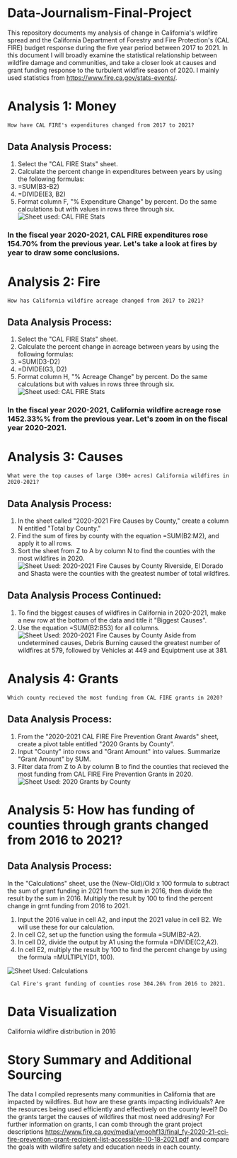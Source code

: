 # Data-Journalism-Final-Project
This repository documents my analysis of change in California's wildfire spread and the California Department of Forestry and Fire Protection's (CAL FIRE) budget response during the five year period between 2017 to 2021. In this document I will broadly examine the statistical relationship between wildfire damage and communities, and take a closer look at causes and grant funding response to the turbulent wildfire season of 2020. I mainly used statistics from <https://www.fire.ca.gov/stats-events/>.


# Analysis 1: Money
    How have CAL FIRE's expenditures changed from 2017 to 2021?
## Data Analysis Process: 
  1) Select the "CAL FIRE Stats" sheet.
  2) Calculate the percent change in expenditures between years by using the following formulas:
  3)    =SUM(B3-B2)
  4)    =DIVIDE(E3, B2)
  5) Format column F, "% Expenditure Change" by percent. Do the same calculations but with values in rows three through six.
  ![Sheet used: CAL FIRE Stats](https://user-images.githubusercontent.com/109619716/183568053-0c35e785-97cf-40e3-bf88-3bec5d5b1445.png)
  ### In the fiscal year 2020-2021, CAL FIRE expenditures rose 154.70% from the previous year. Let's take a look at fires by year to draw some conclusions.
  
# Analysis 2: Fire
    How has California wildfire acreage changed from 2017 to 2021?
## Data Analysis Process: 
  1) Select the "CAL FIRE Stats" sheet.
  2) Calculate the percent change in acreage between years by using the following formulas:
  3)    =SUM(D3-D2)
  4)    =DIVIDE(G3, D2)
  5) Format column H, "% Acreage Change" by percent. Do the same calculations but with values in rows three through six.
  ![Sheet used: CAL FIRE Stats](https://user-images.githubusercontent.com/109619716/183571268-2d34912a-037f-4f30-8f2f-1586a0552def.png)
  ### In the fiscal year 2020-2021, California wildfire acreage rose 1452.33%% from the previous year. Let's zoom in on the fiscal year 2020-2021.
  
  
# Analysis 3: Causes
    What were the top causes of large (300+ acres) California wildfires in 2020-2021?
## Data Analysis Process:
   1) In the sheet called "2020-2021 Fire Causes by County," create a column N entitled "Total by County."
   2) Find the sum of fires by county with the equation =SUM(B2:M2), and apply it to all rows.
   3) Sort the sheet from Z to A by column N to find the counties with the most wildfires in 2020.
  ![Sheet Used: 2020-2021 Fire Causes by County ](https://user-images.githubusercontent.com/109619716/183580701-e359fd3b-fd99-464d-9a0e-b60166ff571a.png)
    Riverside, El Dorado and Shasta were the counties with the greatest number of total wildfires.
## Data Analysis Process Continued:
   1) To find the biggest causes of wildfires in California in 2020-2021, make a new row at the         bottom of the data and title it "Biggest Causes".
   2) Use the equation =SUM(B2:B53) for all columns.
  ![Sheet Used: 2020-2021 Fire Causes by County ](https://user-images.githubusercontent.com/109619716/183583975-caa914bb-cc82-4efa-8311-dff46612b61e.png)
    Aside from undetermined causes, Debris Burning caused the greatest number of wildfires at 579, followed by Vehicles at 449 and Equiptment use at 381.
    
    
    
# Analysis 4: Grants
    Which county recieved the most funding from CAL FIRE grants in 2020?
## Data Analysis Process:
  1) From the "2020-2021 CAL FIRE Fire Prevention Grant Awards" sheet, create a pivot table entitled "2020 Grants by County".
  2) Input "County" into rows and "Grant Amount" into values. Summarize "Grant Amount" by SUM.
  3) Filter data from Z to A by column B to find the counties that recieved the most funding from CAL FIRE Fire Prevention Grants in 2020. 
![Sheet Used: 2020 Grants by County](https://user-images.githubusercontent.com/109619716/183595878-14779b45-9ae1-46f7-b3f0-bbcbf4947f28.png)

# Analysis 5: How has funding of counties through grants changed from 2016 to 2021?
## Data Analysis Process:
   In the "Calculations" sheet, use the (New-Old)/Old x 100 formula to subtract the sum of grant funding in 2021 from the sum in 2016, then divide the result by the sum in 2016. Multiply the result by 100 to find the percent change in grnt funding from 2016 to 2021.
  1) Input the 2016 value in cell A2, and input the 2021 value in cell B2. We will use these for our calculation.
  2) In cell C2, set up the function using the formula =SUM(B2-A2).
  3) In cell D2, divide the output by A1 using the formula =DIVIDE(C2,A2).
  4) In cell E2, multiply the result by 100 to find the percent change by using the formula =MULTIPLY(D1, 100).
    
   ![Sheet Used: Calculations](https://user-images.githubusercontent.com/109619716/183440934-03356007-8dc0-4083-bed0-2d1018504f6c.png)
      
     Cal Fire's grant funding of counties rose 304.26% from 2016 to 2021.
     
 # Data Visualization
 California wildfire distribution in 2016

 
 # Story Summary and Additional Sourcing
 The data I compiled represents many communities in California that are impacted by wildfires. But how are these grants impacting individuals? Are the resources being used efficiently and effectively on the county level? Do the grants target the causes of wildfires that most need addresing? For further information on grants, I can comb through the grant project descriptions <https://www.fire.ca.gov/media/ymoohf13/final_fy-2020-21-cci-fire-prevention-grant-recipient-list-accessible-10-18-2021.pdf> and compare the goals with wildfire safety and education needs in each county.




 
